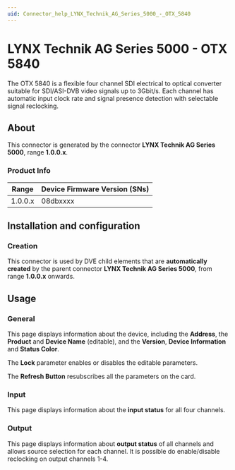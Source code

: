 ```yaml
---
uid: Connector_help_LYNX_Technik_AG_Series_5000_-_OTX_5840
---
```


# LYNX Technik AG Series 5000 - OTX 5840

The OTX 5840 is a flexible four channel SDI electrical to optical converter suitable for SDI/ASI-DVB video signals up to 3Gbit/s. Each channel has automatic input clock rate and signal presence detection with selectable signal reclocking.

## About

This connector is generated by the connector **LYNX Technik AG Series 5000**, range **1.0.0.x**.

### Product Info

| **Range** | **Device Firmware Version (SNs)** |
|------------------|-----------------------------------|
| 1.0.0.x          | 08dbxxxx                          |

## Installation and configuration

### Creation

This connector is used by DVE child elements that are **automatically created** by the parent connector **LYNX Technik AG Series 5000**, from range **1.0.0.x** onwards.

## Usage

### General

This page displays information about the device, including the **Address**, the **Product** and **Device Name** (editable), and the **Version**, **Device Information** and **Status Color**.

The **Lock** parameter enables or disables the editable parameters.

The **Refresh Button** resubscribes all the parameters on the card.

### Input

This page displays information about the **input status** for all four channels.

### Output

This page displays information about **output status** of all channels and allows source selection for each channel. It is possible do enable/disable reclocking on output channels 1-4.

